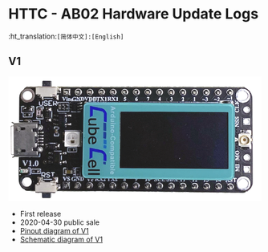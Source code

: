 # HTTC - AB02 Hardware Update Logs
:ht_translation:`[简体中文]:[English]`

## V1

![](img/hardware_update_log/01.png)

- First release
- 2020-04-30 public sale
- [Pinout diagram of V1](http://resource.heltec.cn/download/CubeCell/HTCC-AB02/HTCC-AB02_PinoutDiagram.pdf)
- [Schematic diagram of V1](http://resource.heltec.cn/download/CubeCell/HTCC-AB02/HTCC-AB02_SchematicDiagram.pdf)

